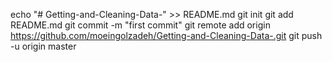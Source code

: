 echo "# Getting-and-Cleaning-Data-" >> README.md
git init
git add README.md
git commit -m "first commit"
git remote add origin https://github.com/moeingolzadeh/Getting-and-Cleaning-Data-.git
git push -u origin master
